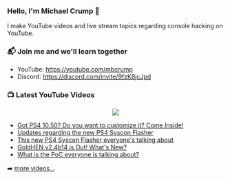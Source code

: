 ### Hello, I'm Michael Crump 👋

I make YouTube videos and live stream topics regarding console hacking on YouTube. 

### 📬 Join me and we'll learn together

- YouTube: https://youtube.com/mbcrump
- Discord: https://discord.com/invite/9fzK8jcJpd

### 📺 Latest YouTube Videos

<div align="center">

[<img src="https://img.shields.io/badge/-Subscribe-red?style=for-the-badge&logo=youtube&logoColor=white"/>](https://www.youtube.com/c/mbcrump?sub_confirmation=1)

</div>

<!-- YOUTUBE:START -->
- [Got PS4 10.50? Do you want to customize it? Come Inside!](https://www.youtube.com/watch?v=tXMFnjsgr-Y)
- [Updates regarding the new PS4 Syscon Flasher](https://www.youtube.com/watch?v=tfwM09Uqv6A)
- [This new PS4 Syscon Flasher everyone&#39;s talking about](https://www.youtube.com/watch?v=iahrOxXtH3s)
- [GoldHEN v2.4b14 is Out! What&#39;s New?](https://www.youtube.com/watch?v=JA_FqZSBfos)
- [What is the PoC everyone is talking about?](https://www.youtube.com/watch?v=Lapj8KhGgKw)
<!-- YOUTUBE:END -->

➡️ [more videos...](https://youtube.com/mbcrump)

